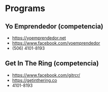 # Programs

## Yo Emprendedor (competencia)

- https://yoemprendedor.net
- https://www.facebook.com/yoemprendedor
- (506) 4101-8193

## Get In The Ring (competencia)

- https://www.facebook.com/gitrcr/
- https://getinthering.co
- 4101-8193
